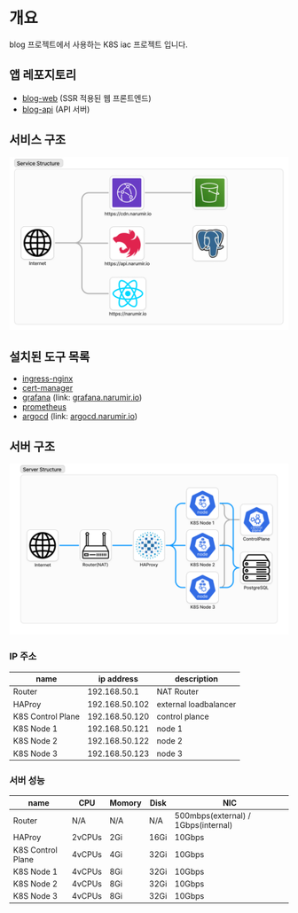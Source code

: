 # 개요
blog 프로젝트에서 사용하는 K8S iac 프로젝트 입니다.

## 앱 레포지토리
* [blog-web](https://github.com/narumir/blog-web) (SSR 적용된 웹 프론트엔드)
* [blog-api](https://github.com/narumir/blog-api) (API 서버)

## 서비스 구조
![service-structure](./docs/resources/service-structure.png)

## 설치된 도구 목록
* [ingress-nginx](https://kubernetes.github.io/ingress-nginx/)
* [cert-manager](https://cert-manager.io/)
* [grafana](https://grafana.com/) (link: [grafana.narumir.io](https://grafana.narumir.io))
* [prometheus](https://prometheus.io/)
* [argocd](https://argoproj.github.io/cd/) (link: [argocd.narumir.io](https://argocd.narumir.io))

## 서버 구조
![server-structure](./docs/resources/server-structure.png)

### IP 주소

name              | ip address     | description
------------------|----------------|----------------------
Router            | 192.168.50.1   | NAT Router
HAProy            | 192.168.50.102 | external loadbalancer
K8S Control Plane | 192.168.50.120 | control plance
K8S Node 1        | 192.168.50.121 | node 1
K8S Node 2        | 192.168.50.122 | node 2
K8S Node 3        | 192.168.50.123 | node 3

### 서버 성능
name              | CPU    | Momory | Disk | NIC
------------------|--------|--------|------|------------------------------------
Router            | N/A    | N/A    | N/A  | 500mbps(external) / 1Gbps(internal)
HAProy            | 2vCPUs | 2Gi    | 16Gi | 10Gbps
K8S Control Plane | 4vCPUs | 4Gi    | 32Gi | 10Gbps
K8S Node 1        | 4vCPUs | 8Gi    | 32Gi | 10Gbps
K8S Node 2        | 4vCPUs | 8Gi    | 32Gi | 10Gbps
K8S Node 3        | 4vCPUs | 8Gi    | 32Gi | 10Gbps
